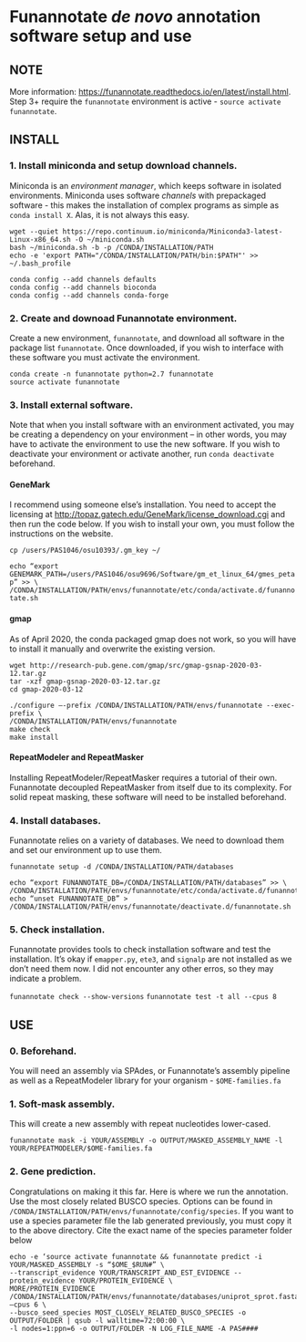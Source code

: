 # Funannotate *de novo* annotation software setup and use

## NOTE 
More information: https://funannotate.readthedocs.io/en/latest/install.html. 
Step 3+ require the `funannotate` environment is active - `source activate funannotate`.

## INSTALL
### 1. Install miniconda and setup download channels. 
Miniconda is an *environment manager*, which keeps software in isolated environments. Miniconda uses software *channels* with prepackaged software - this makes the installation of complex programs as simple as `conda install X`. Alas, it is not always this easy.

```
wget --quiet https://repo.continuum.io/miniconda/Miniconda3-latest-Linux-x86_64.sh -O ~/miniconda.sh
bash ~/miniconda.sh -b -p /CONDA/INSTALLATION/PATH
echo -e 'export PATH="/CONDA/INSTALLATION/PATH/bin:$PATH"' >> ~/.bash_profile
```
```
conda config --add channels defaults
conda config --add channels bioconda
conda config --add channels conda-forge
```

### 2. Create and downoad Funannotate environment. 
Create a new environment, `funannotate`, and download all software in the package list `funannotate`. Once downloaded, if you wish to interface with these software you must activate the environment.

```
conda create -n funannotate python=2.7 funannotate
source activate funannotate
```

### 3. Install external software. 
Note that when you install software with an environment activated, you may be creating a dependency on your environment – in other words, you may have to activate the environment to use the new software. If you wish to deactivate your environment or activate another, run `conda deactivate` beforehand.

#### GeneMark
I recommend using someone else’s installation. You need to accept the licensing at http://topaz.gatech.edu/GeneMark/license_download.cgi and then run the code below. If you wish to install your own, you must follow the instructions on the website.

`cp /users/PAS1046/osu10393/.gm_key ~/`

`echo “export GENEMARK_PATH=/users/PAS1046/osu9696/Software/gm_et_linux_64/gmes_petap” >> \ /CONDA/INSTALLATION/PATH/envs/funannotate/etc/conda/activate.d/funannotate.sh`


#### gmap
As of April 2020, the conda packaged gmap does not work, so you will have to install it manually and overwrite the existing version.

```
wget http://research-pub.gene.com/gmap/src/gmap-gsnap-2020-03-12.tar.gz
tar -xzf gmap-gsnap-2020-03-12.tar.gz
cd gmap-2020-03-12
```
```
./configure –-prefix /CONDA/INSTALLATION/PATH/envs/funannotate --exec-prefix \
/CONDA/INSTALLATION/PATH/envs/funannotate
make check
make install
```

#### RepeatModeler and RepeatMasker
Installing RepeatModeler/RepeatMasker requires a tutorial of their own. Funannotate decoupled RepeatMasker from itself due to its complexity. For solid repeat masking, these software will need to be installed beforehand.

### 4. Install databases. 
Funannotate relies on a variety of databases. We need to download them and set our environment up to use them.

`funannotate setup -d /CONDA/INSTALLATION/PATH/databases`
```
echo “export FUNANNOTATE_DB=/CONDA/INSTALLATION/PATH/databases” >> \
/CONDA/INSTALLATION/PATH/envs/funannotate/etc/conda/activate.d/funannotate.sh
echo “unset FUNANNOTATE_DB” > /CONDA/INSTALLATION/PATH/envs/funannotate/deactivate.d/funannotate.sh
```

### 5. Check installation. 
Funannotate provides tools to check installation software and test the installation. It’s okay if `emapper.py`, `ete3`, and `signalp` are not installed as we don’t need them now. I did not encounter any other erros, so they may indicate a problem.

`funannotate check --show-versions`
`funannotate test -t all --cpus 8`

## USE
### 0. Beforehand. 
You will need an assembly via SPAdes, or Funannotate’s assembly pipeline as well as a RepeatModeler library for your organism - `$OME-families.fa`

### 1. Soft-mask assembly. 
This will create a new assembly with repeat nucleotides lower-cased.

`funannotate mask -i YOUR/ASSEMBLY -o OUTPUT/MASKED_ASSEMBLY_NAME -l YOUR/REPEATMODELER/$OME-families.fa`

### 2. Gene prediction. 
Congratulations on making it this far. Here is where we run the annotation. Use the most closely related BUSCO species. Options can be found in `/CONDA/INSTALLATION/PATH/envs/funannotate/config/species`. If you want to use a species parameter file the lab generated previously, you must copy it to the above directory. Cite the exact name of the species parameter folder below

```
echo -e ‘source activate funannotate && funannotate predict -i YOUR/MASKED_ASSEMBLY -s “$OME_$RUN#” \
--transcript_evidence YOUR/TRANSCRIPT_AND_EST_EVIDENCE --protein_evidence YOUR/PROTEIN_EVIDENCE \
MORE/PROTEIN_EVIDENCE /CONDA/INSTALLATION/PATH/envs/funannotate/databases/uniprot_sprot.fasta –cpus 6 \
--busco_seed_species MOST_CLOSELY_RELATED_BUSCO_SPECIES -o OUTPUT/FOLDER | qsub -l walltime=72:00:00 \
-l nodes=1:ppn=6 -o OUTPUT/FOLDER -N LOG_FILE_NAME -A PAS####
```
